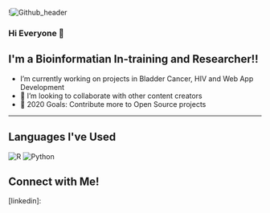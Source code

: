 !![Github_header](https://user-images.githubusercontent.com/64904079/95803858-26951480-0ccf-11eb-8846-f00d8a3cf1c1.png)

### Hi Everyone 👋

## I'm a Bioinformatian In-training and Researcher!!

-    I’m currently working on projects in Bladder Cancer, HIV and Web App Development 
- 👯 I’m looking to collaborate with other content creators
- 🥅 2020 Goals: Contribute more to Open Source projects

*********
## Languages I've Used 
![R](https://user-images.githubusercontent.com/64904079/95804665-5b09d000-0cd1-11eb-9d23-97914cf3380c.jpeg)
![Python](https://user-images.githubusercontent.com/64904079/95804706-78d73500-0cd1-11eb-9959-ce70cf8e45b6.png)
<!--wi*quL3fcV-->
## Connect with Me! 

[linkedin]: 
